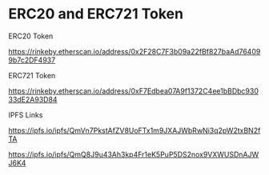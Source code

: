 # ERC20 and ERC721 Token

ERC20 Token

https://rinkeby.etherscan.io/address/0x2F28C7F3b09a22fBf827baAd764099b7c2DF4937


ERC721 Token

https://rinkeby.etherscan.io/address/0xF7Edbea07A9f1372C4ee1bBDbc93033dE2A93D84

IPFS Links

https://ipfs.io/ipfs/QmVn7PkstAfZV8UoFTx1m9JXAJWbRwNi3q2pW2txBN2fTA

https://ipfs.io/ipfs/QmQ8J9u43Ah3kp4Fr1eK5PuP5DS2nox9VXWUSDnAJWJ6K4